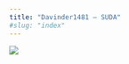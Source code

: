 ```yaml
---
title: "Davinder1481 – SUDA"
#slug: "index"
---
```


[![](/wp-content/2007/11/Davinder1481-300x225.jpg)](/wp-content/2007/11/Davinder1481.jpg)